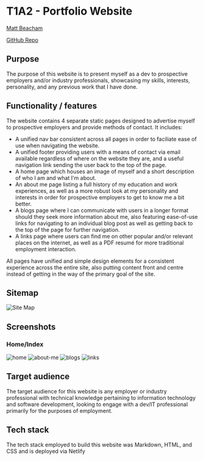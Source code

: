 # T1A2 - Portfolio Website

[Matt Beacham](https://wizardly-albattani-235825.netlify.app/index.html)

[GitHub Repo](https://github.com/mjbeacham/portfolio)

## Purpose

The purpose of this website is to present myself as a dev to prospective employers and/or industry professionals, showcasing my skills, interests, personality, and any previous work that I have done.

## Functionality / features

The website contains 4 separate static pages designed to advertise myself to prospective employers and provide methods of contact. It includes:

- A unified nav bar consistent across all pages in order to faciliate ease of use when navigating the website.
- A unified footer providing users with a means of contact via email available regardless of where on the website they are, and a useful navigation link sending the user back to the top of the page.
- A home page which houses an image of myself and a short description of who I am and what I'm about.
- An about me page listing a full history of my education and work experiences, as well as a more robust look at my personality and interests in order for prospective employers to get to know me a bit better.
- A blogs page where I can communicate with users in a longer format should they seek more information about me, also featuring ease-of-use links for navigating to an individual blog post as well as getting back to the top of the page for further navigation.
- A links page where users can find me on other popular and/or relevant places on the internet, as well as a PDF resumé for more traditional employment interaction.

All pages have unified and simple design elements for a consistent experience across the entire site, also putting content front and centre instead of getting in the way of the primary goal of the site.

## Sitemap

![Site Map](.docs/sitemap.jpg)

## Screenshots

### Home/Index
![home](.docs/home-screenshot.jpg)
![about-me](.docs/about-me-screenshot.jpg)
![blogs](.docs/blogs-screenshot.jpg)
![links](.docs/links-screenshot.jpg)

## Target audience

The target audience for this website is any employer or industry professional with technical knowledge pertaining to information technology and software development, looking to engage with a dev/IT professional primarily for the purposes of employment.

## Tech stack

The tech stack employed to build this website was Markdown, HTML, and CSS and is deployed via Netlify
